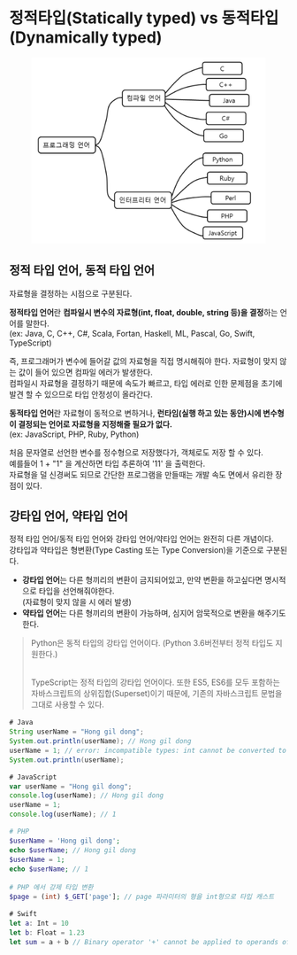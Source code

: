 # 정적타입(Statically typed) vs 동적타입 (Dynamically typed)

<figure><img src="../../../.gitbook/assets/image (4).png" alt=""><figcaption></figcaption></figure>

## 정적 타입 언어, 동적 타입 언어

자료형을 결정하는 시점으로 구분된다.

&#x20;**정적타입 언어**란 **컴파일시 변수의 자료형(int, float, double, string 등)을 결정**하는 언어를 말한다.\
(ex: Java, C, C++, C#, Scala, Fortan, Haskell, ML, Pascal, Go, Swift, TypeScript)

즉, 프로그래머가 변수에 들어갈 값의 자료형을 직접 명시해줘야 한다. 자료형이 맞지 않는 값이 들어 있으면 컴파일 에러가 발생한다.\
컴파일시 자료형을 결정하기 때문에 속도가 빠르고, 타입 에러로 인한 문제점을 초기에 발견 할 수 있으므로 타입 안정성이 올라간다.

**동적타입 언어**란 자료형이 동적으로 변하거나, **런타임(실행 하고 있는 동안)시에 변수형이 결정되는 언어로 자료형을 지정해줄 필요가 없다.**\
(ex: JavaScript, PHP, Ruby, Python)

처음 문자열로 선언한 변수를 정수형으로 저장했다가, 객체로도 저장 할 수 있다.\
예를들어 1 + "1" 을 계산하면 타입 추론하여 '11' 을 출력한다.\
자료형을 덜 신경써도 되므로 간단한 프로그램을 만들때는 개발 속도 면에서 유리한 장점이 있다.

## 강타입 언어, 약타입 언어

정적 타입 언어/동적 타입 언어와 강타입 언어/약타입 언어는 완전히 다른 개념이다.\
강타입과 약타입은 형변환(Type Casting 또는 Type Conversion)을 기준으로 구분된다.

* **강타입 언어**는 다른 형끼리의 변환이 금지되어있고, 만약 변환을 하고싶다면 명시적으로 타입을 선언해줘야한다.\
  (자료형이 맞지 않을 시 에러 발생)
* **약타입 언어**는 다른 형끼리의 변환이 가능하며, 심지어 암묵적으로 변환을 해주기도 한다.

> Python은 동적 타입의 강타입 언어이다. (Python 3.6버전부터 정적 타입도 지원한다.)
>
> \
> TypeScript는 정적 타입의 강타입 언어이다. 또한 ES5, ES6를 모두 포함하는 자바스크립트의 상위집합(Superset)이기 때문에, 기존의 자바스크립트 문법을 그대로 사용할 수 있다.

```java
# Java
String userName = "Hong gil dong";
System.out.println(userName); // Hong gil dong
userName = 1; // error: incompatible types: int cannot be converted to String
System.out.println(userName);
```

```javascript
# JavaScript
var userName = "Hong gil dong";
console.log(userName); // Hong gil dong
userName = 1;
console.log(userName); // 1
```

```php
# PHP
$userName = 'Hong gil dong';
echo $userName; // Hong gil dong
$userName = 1;
echo $userName; // 1

# PHP 에서 강제 타입 변환
$page = (int) $_GET['page']; // page 파라미터의 형을 int형으로 타입 캐스트

```

```swift
# Swift
let a: Int = 10
let b: Float = 1.23
let sum = a + b // Binary operator '+' cannot be applied to operands of type 'Int' and 'Float'    
```
